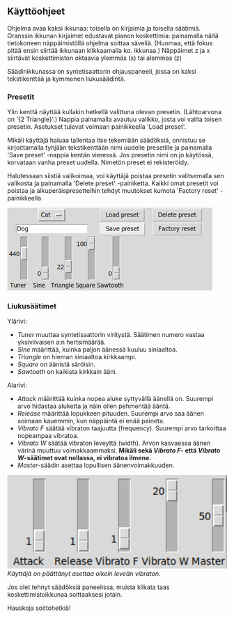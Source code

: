 ## Käyttöohjeet

Ohjelma avaa kaksi ikkunaa: toisella on kirjaimia ja toisella säätimiä. Oranssin ikkunan kirjaimet edustavat pianon koskettimia: painamalla näitä tietokoneen näppäimistöllä ohjelma soittaa säveliä. (Huomaa, että fokus pitää ensin siirtää ikkunaan klikkaamalla ko. ikkunaa.) Näppäimet z ja x siirtävät koskettimiston oktaavia ylemmäs (x) tai alemmas (z)

Säädinikkunassa on syntetisaattorin ohjauspaneeli, jossa on kaksi tekstikenttää ja kymmenen liukusäädintä.

### Presetit
Ylin kenttä näyttää kullakin hetkellä valittuna olevan presetin. (Lähtoarvona on '{2 Triangle}'.) Nappia painamalla avautuu valikko, josta voi valita toisen presetin. Asetukset tulevat voimaan painikkeella 'Load preset'.

Mikäli käyttäjä haluaa tallentaa itse tekemiään säädöksiä, onnistuu se kirjoittamalla tyhjään tekstikenttään nimi uudelle presetille ja painamalla 'Save preset' -nappia kentän vieressä. Jos presetin nimi on jo käytössä, korvataan vanha preset uudella. Nimetön preset ei rekisteröidy.

Halutessaan siistiä valikoimaa, voi käyttäjä poistaa presetin valitsemalla sen valikosta ja painamalla 'Delete preset' -painiketta. Kaikki omat presetit voi poistaa ja alkuperäispresetteihin tehdyt muutokset kumota 'Factory reset' -painikkeella

![tallentamistilanne](./kuvat/koira)

### Liukusäätimet

Ylärivi:
- *Tuner* muuttaa syntetisaattorin viritystä. Säätimen numero vastaa yksiviivaisen a:n hertsimäärää.
- *Sine* määrittää, kuinka paljon äänessä kuuluu siniaaltoa.
- *Triangle* on hieman siniaaltoa kirkkaampi.
- *Square* on äänistä säröisin.
- *Sawtooth* on kaikista kirkkain ääni.

Alarivi:
- *Attack* määrittää kuinka nopea aluke syttyvällä äänellä on. Suurempi arvo hidastaa aluketta ja näin ollen pehmentää ääntä.
- *Release* määrittää lopukkeen pituuden. Suurempi arvo saa äänen soimaan kauemmin, kun näppäintä ei enää paineta.
- *Vibrato F* säätää vibraton taajuutta (frequency). Suurempi arvo tarkoittaa nopeampaa vibratoa.
- *Vibrato W* säätää vibraton leveyttä (width). Arvon kasvaessa äänen värinä muuttuu voimakkaammaksi. **Mikäli sekä *Vibrato F*- että *Vibrato W*-säätimet ovat nollassa, ei vibratoa ilmene.**
- *Master*-säädin asettaa lopullisen äänenvoimakkuuden.

![säädöksiä](./kuvat/vibr)
 *Käyttäjä on päättänyt asettaa oikein leveän vibraton.*


Jos olet tehnyt säädöksiä paneelissa, muista klikata taas koskettimistoikkunaa soittaaksesi jotain.

Hauskoja soittohetkiä!
